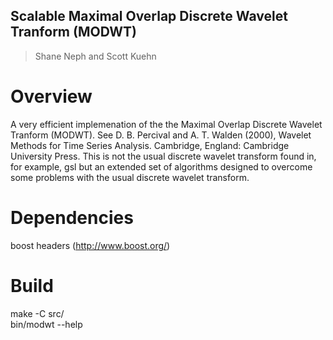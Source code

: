 ## Scalable Maximal Overlap Discrete Wavelet Tranform (MODWT) ##
> Shane Neph and Scott Kuehn


Overview
=========
A very efficient implemenation of the the Maximal Overlap Discrete Wavelet Tranform (MODWT).  See D. B. Percival and A. T. Walden (2000), Wavelet Methods for Time Series Analysis. Cambridge, England: Cambridge University Press.  This is not the usual discrete wavelet transform found in, for example, gsl but an extended set of algorithms designed to overcome some problems with the usual discrete wavelet transform.

Dependencies
=============
boost headers (http://www.boost.org/)

Build
======
make -C src/  
bin/modwt --help  
